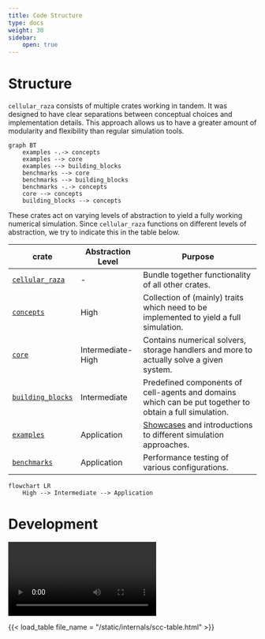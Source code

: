 ```yaml
---
title: Code Structure
type: docs
weight: 30
sidebar:
    open: true
---
```


# Structure

`cellular_raza` consists of multiple crates working in tandem.
It was designed to have clear separations between conceptual choices and implementation details.
This approach allows us to have a greater amount of modularity and flexibility than regular
simulation tools.

```mermaid
graph BT
    examples -.-> concepts
    examples --> core
    examples --> building_blocks
    benchmarks --> core
    benchmarks --> building_blocks
    benchmarks -.-> concepts
    core --> concepts
    building_blocks --> concepts
```

These crates act on varying levels of abstraction to yield a fully working numerical simulation.
Since `cellular_raza` functions on different levels of abstraction, we try to indicate this in the
table below.

| crate | Abstraction Level | Purpose |
| --- | --- | --- |
| [`cellular_raza`](/docs/cellular_raza) | - | Bundle together functionality of all other crates. |
| [`concepts`](/docs/cellular_raza_concepts) | High | Collection of (mainly) traits which need to be implemented to yield a full simulation. |
| [`core`](/docs/cellular_raza_core) | Intermediate-High | Contains numerical solvers, storage handlers and more to actually solve a given system. |
| [`building_blocks`](/docs/cellular_raza_building_blocks) | Intermediate | Predefined components of cell-agents and domains which can be put together to obtain a full simulation. |
| [`examples`](https://github.com/jonaspleyer/cellular_raza/tree/master/cellular_raza-examples) | Application | [Showcases](/showcase) and introductions to different simulation approaches. |
| [`benchmarks`](/benchmarks) | Application | Performance testing of various configurations. |

```mermaid
flowchart LR
    High --> Intermediate --> Application
```

# Development


<video src="/internals/cellular_raza-development-gource.mp4" controls style="width: minmax(100%, 1280px);">
</video>

{{< load_table file_name = "/static/internals/scc-table.html" >}}
